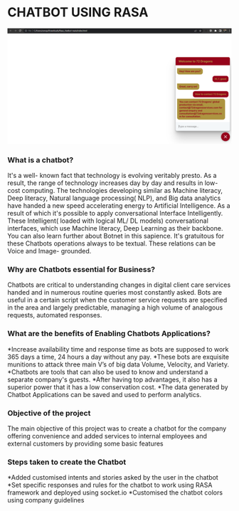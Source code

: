 # CHATBOT USING RASA

![alt text](https://github.com/zenopereira/Rasa_chatbot/blob/main/Chatbot-company%20-image.png)

### What is a chatbot?
It's a well- known fact that technology is evolving veritably presto. As a result, the range of technology increases day by day and results in low- cost computing. The technologies developing similar as Machine literacy, Deep literacy, Natural language processing( NLP), and Big data analytics have handed a new speed accelerating energy to Artificial Intelligence. As a result of which it's possible to apply conversational Interface Intelligently. These Intelligent( loaded with logical ML/ DL models) conversational interfaces, which use Machine literacy, Deep Learning as their backbone. You can also learn further about Botnet in this sapience. It's gratuitous for these Chatbots operations always to be textual. These relations can be Voice and Image- grounded. 

### Why are Chatbots essential for Business?
Chatbots are critical to understanding changes in digital client care services handed and in numerous routine queries most constantly asked. Bots are useful in a certain script when the customer service requests are specified in the area and largely predictable, managing a high volume of analogous requests, automated responses. 

### What are the benefits of Enabling Chatbots Applications?
*Increase availability time and response time as bots are supposed to work 365 days a time, 24 hours a day without any pay. 
*These bots are exquisite munitions to attack three main V’s of big data Volume, Velocity, and Variety. 
*Chatbots are tools that can also be used to know and understand a separate company's guests. 
*After having top advantages, it also has a superior power that it has a low conservation cost. 
*The data generated by Chatbot Applications can be saved and used to perform analytics. 

### Objective of the project
The main objective of this project was to create a chatbot for the company offering convenience and added services to internal employees and external customers by providing some basic features

### Steps taken to create the Chatbot
*Added customised intents and stories asked by the user in the chatbot
*Set specific responses and rules for the chatbot to work using RASA framework and deployed using socket.io
*Customised the chatbot colors using company guidelines
